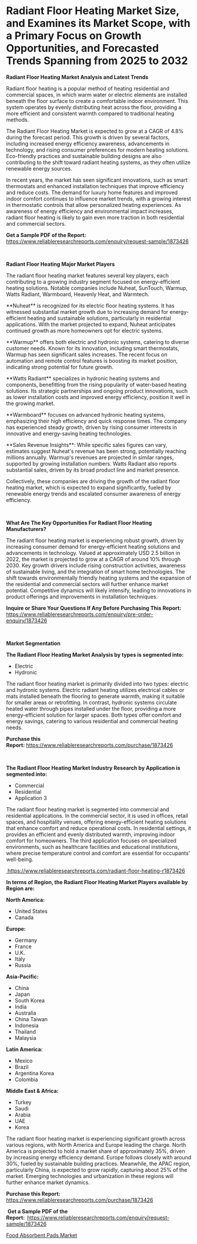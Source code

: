 <p><h1>Radiant Floor Heating Market Size, and Examines its Market Scope, with a Primary Focus on Growth Opportunities, and Forecasted Trends Spanning from 2025 to 2032</h1></p><p><strong>Radiant Floor Heating Market Analysis and Latest Trends</strong></p>
<p><p>Radiant floor heating is a popular method of heating residential and commercial spaces, in which warm water or electric elements are installed beneath the floor surface to create a comfortable indoor environment. This system operates by evenly distributing heat across the floor, providing a more efficient and consistent warmth compared to traditional heating methods. </p><p>The Radiant Floor Heating Market is expected to grow at a CAGR of 4.8% during the forecast period. This growth is driven by several factors, including increased energy efficiency awareness, advancements in technology, and rising consumer preferences for modern heating solutions. Eco-friendly practices and sustainable building designs are also contributing to the shift toward radiant heating systems, as they often utilize renewable energy sources. </p><p>In recent years, the market has seen significant innovations, such as smart thermostats and enhanced installation techniques that improve efficiency and reduce costs. The demand for luxury home features and improved indoor comfort continues to influence market trends, with a growing interest in thermostatic controls that allow personalized heating experiences. As awareness of energy efficiency and environmental impact increases, radiant floor heating is likely to gain even more traction in both residential and commercial sectors.</p></p>
<p><strong>Get a Sample PDF of the Report:&nbsp;</strong> <a href="https://www.reliableresearchreports.com/enquiry/request-sample/1873426?utm_campaign=2960&utm_medium=2&utm_source=Github&utm_content=ia&utm_term=05042025&utm_id=radiant-floor-heating">https://www.reliableresearchreports.com/enquiry/request-sample/1873426</a></p>
<p>&nbsp;</p>
<p><strong>Radiant Floor Heating Major Market Players</strong></p>
<p><p>The radiant floor heating market features several key players, each contributing to a growing industry segment focused on energy-efficient heating solutions. Notable companies include Nuheat, SunTouch, Warmup, Watts Radiant, Warmboard, Heavenly Heat, and Warmtech.</p><p>**Nuheat** is recognized for its electric floor heating systems. It has witnessed substantial market growth due to increasing demand for energy-efficient heating and sustainable solutions, particularly in residential applications. With the market projected to expand, Nuheat anticipates continued growth as more homeowners opt for electric systems. </p><p>**Warmup** offers both electric and hydronic systems, catering to diverse customer needs. Known for its innovation, including smart thermostats, Warmup has seen significant sales increases. The recent focus on automation and remote control features is boosting its market position, indicating strong potential for future growth.</p><p>**Watts Radiant** specializes in hydronic heating systems and components, benefitting from the rising popularity of water-based heating solutions. Its strategic partnerships and ongoing product innovations, such as lower installation costs and improved energy efficiency, position it well in the growing market.</p><p>**Warmboard** focuses on advanced hydronic heating systems, emphasizing their high efficiency and quick response times. The company has experienced steady growth, driven by rising consumer interests in innovative and energy-saving heating technologies.</p><p>**Sales Revenue Insights**: While specific sales figures can vary, estimates suggest Nuheat's revenue has been strong, potentially reaching millions annually. Warmup's revenues are projected in similar ranges, supported by growing installation numbers. Watts Radiant also reports substantial sales, driven by its broad product line and market presence.</p><p>Collectively, these companies are driving the growth of the radiant floor heating market, which is expected to expand significantly, fueled by renewable energy trends and escalated consumer awareness of energy efficiency.</p></p>
<p>&nbsp;</p>
<p><strong>What Are The Key Opportunities For Radiant Floor Heating Manufacturers?</strong></p>
<p><p>The radiant floor heating market is experiencing robust growth, driven by increasing consumer demand for energy-efficient heating solutions and advancements in technology. Valued at approximately USD 2.5 billion in 2022, the market is projected to grow at a CAGR of around 10% through 2030. Key growth drivers include rising construction activities, awareness of sustainable living, and the integration of smart home technologies. The shift towards environmentally friendly heating systems and the expansion of the residential and commercial sectors will further enhance market potential. Competitive dynamics will likely intensify, leading to innovations in product offerings and improvements in installation techniques.</p></p>
<p><strong>Inquire or Share Your Questions If Any Before Purchasing This Report:</strong> <a href="https://www.reliableresearchreports.com/enquiry/pre-order-enquiry/1873426?utm_campaign=2960&utm_medium=2&utm_source=Github&utm_content=ia&utm_term=05042025&utm_id=radiant-floor-heating">https://www.reliableresearchreports.com/enquiry/pre-order-enquiry/1873426</a></p>
<p>&nbsp;</p>
<p><strong>Market Segmentation</strong></p>
<p><strong>The Radiant Floor Heating Market Analysis by types is segmented into:</strong></p>
<p><ul><li>Electric</li><li>Hydronic</li></ul></p>
<p><p>The radiant floor heating market is primarily divided into two types: electric and hydronic systems. Electric radiant heating utilizes electrical cables or mats installed beneath the flooring to generate warmth, making it suitable for smaller areas or retrofitting. In contrast, hydronic systems circulate heated water through pipes installed under the floor, providing a more energy-efficient solution for larger spaces. Both types offer comfort and energy savings, catering to various residential and commercial heating needs.</p></p>
<p><strong>Purchase this Report:&nbsp;</strong><a href="https://www.reliableresearchreports.com/purchase/1873426?utm_campaign=2960&utm_medium=2&utm_source=Github&utm_content=ia&utm_term=05042025&utm_id=radiant-floor-heating">https://www.reliableresearchreports.com/purchase/1873426</a></p>
<p>&nbsp;</p>
<p><strong>The Radiant Floor Heating Market Industry Research by Application is segmented into:</strong></p>
<p><ul><li>Commercial</li><li>Residential</li><li>Application 3</li></ul></p>
<p><p>The radiant floor heating market is segmented into commercial and residential applications. In the commercial sector, it is used in offices, retail spaces, and hospitality venues, offering energy-efficient heating solutions that enhance comfort and reduce operational costs. In residential settings, it provides an efficient and evenly distributed warmth, improving indoor comfort for homeowners. The third application focuses on specialized environments, such as healthcare facilities and educational institutions, where precise temperature control and comfort are essential for occupants’ well-being.</p></p>
<p><a href="https://www.reliableresearchreports.com/radiant-floor-heating-r1873426?utm_campaign=2960&utm_medium=2&utm_source=Github&utm_content=ia&utm_term=05042025&utm_id=radiant-floor-heating">&nbsp;https://www.reliableresearchreports.com/radiant-floor-heating-r1873426</a></p>
<p><strong>In terms of Region, the Radiant Floor Heating Market Players available by Region are:</strong></p>
<p>
    <p> <strong> North America: </strong>
        <ul>
            <li>United States</li>
            <li>Canada</li>
        </ul>
        </p> 
    <p> <strong> Europe: </strong>
        <ul>
            <li>Germany</li>
            <li>France</li>
            <li>U.K.</li>
            <li>Italy</li>
            <li>Russia</li>
        </ul>
        </p> 
    <p> <strong> Asia-Pacific: </strong>
        <ul>
            <li>China</li>
            <li>Japan</li>
            <li>South Korea</li>
            <li>India</li>
            <li>Australia</li>
            <li>China Taiwan</li>
            <li>Indonesia</li>
            <li>Thailand</li>
            <li>Malaysia</li>
        </ul>
        </p> 
    <p> <strong> Latin America: </strong>
        <ul>
            <li>Mexico</li>
            <li>Brazil</li>
            <li>Argentina Korea</li>
            <li>Colombia</li>
        </ul>
        </p> 
    <p> <strong> Middle East & Africa: </strong>
        <ul>
            <li>Turkey</li>
            <li>Saudi</li>
            <li>Arabia</li>
            <li>UAE</li>
            <li>Korea</li>
        </ul>
    </p>
    </p>
<p><p>The radiant floor heating market is experiencing significant growth across various regions, with North America and Europe leading the charge. North America is projected to hold a market share of approximately 35%, driven by increasing energy efficiency demand. Europe follows closely with around 30%, fueled by sustainable building practices. Meanwhile, the APAC region, particularly China, is expected to grow rapidly, capturing about 25% of the market. Emerging technologies and urbanization in these regions will further enhance market dynamics.</p></p>
<p><strong>Purchase this Report: </strong><a href="https://www.reliableresearchreports.com/purchase/1873426?utm_campaign=2960&utm_medium=2&utm_source=Github&utm_content=ia&utm_term=05042025&utm_id=radiant-floor-heating">https://www.reliableresearchreports.com/purchase/1873426</a></p>
<p>&nbsp;<strong>Get a Sample PDF of the Report:&nbsp;&nbsp;</strong><a href="https://www.reliableresearchreports.com/enquiry/request-sample/1873426?utm_campaign=2960&utm_medium=2&utm_source=Github&utm_content=ia&utm_term=05042025&utm_id=radiant-floor-heating">https://www.reliableresearchreports.com/enquiry/request-sample/1873426</a></p>
<p><strong></strong></p>
<p><p><a href="https://github.com/hunanuzmez/Market-Research-Report-List-1/blob/main/food-absorbent-pads-market.md?utm_campaign=2960&utm_medium=2&utm_source=Github&utm_content=ia&utm_term=05042025&utm_id=radiant-floor-heating">Food Absorbent Pads Market</a></p></p>
